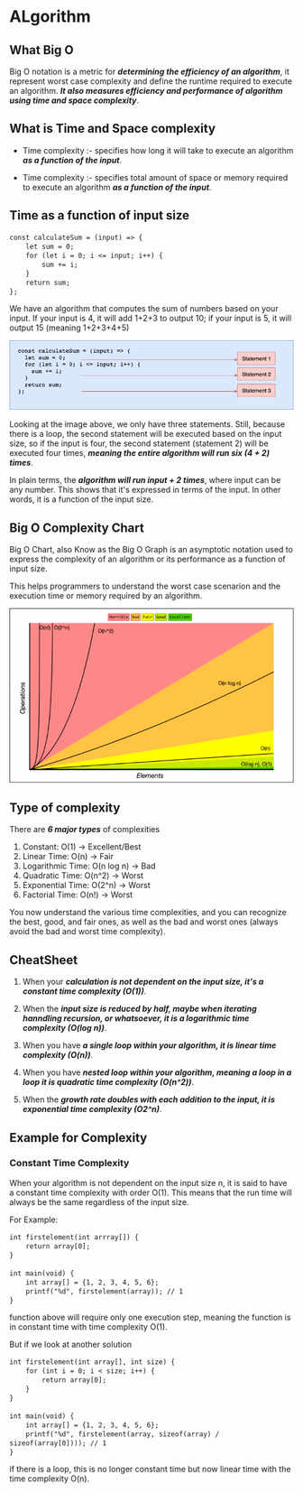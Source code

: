 # ALgorithm

## What Big O

Big O notation is a metric for ***determining the efficiency of an algorithm***, it represent worst case complexity and define the runtime required to execute an algorithm. ***It also measures efficiency and performance of algorithm using time and space complexity***.

## What is Time and Space complexity

- Time complexity :- specifies how long it will take to execute an algorithm ***as a function of the input***.

- Time complexity :- specifies total amount of space or memory required to execute an algorithm ***as a function of the input***.

## Time as a function of input size

```
const calculateSum = (input) => {
    let sum = 0;
    for (let i = 0; i <= input; i++) {
        sum += i;
    }
    return sum;
};
```
We have an algorithm that computes the sum of numbers based on your input. If your input is 4, it will add 1+2+3 to output 10; if your input is 5, it will output 15 (meaning 1+2+3+4+5)

![algorithm](./algorithm.png "Example algorithm")

Looking at the image above, we only have three statements. Still, because there is a loop, the second statement will be executed based on the input size, so if the input is four, the second statement (statement 2) will be executed four times, ***meaning the entire algorithm will run six (4 + 2) times***.

In plain terms, the ***algorithm will run input + 2 times***, where input can be any number. This shows that it's expressed in terms of the input. In other words, it is a function of the input size.

## Big O Complexity Chart

Big O Chart, also Know as the Big O Graph is an asymptotic notation used to express the complexity of an algorithm or its performance as a function of input size.

This helps programmers to understand the worst case scenarion and the execution time or memory required by an algorithm.

![chart](./chart.png "Big O Chart")

## Type of complexity

There are ***6 major types*** of complexities

1. Constant: O(1) -> Excellent/Best
2. Linear Time: O(n) -> Fair
3. Logarithmic Time: O(n log n) -> Bad
4. Quadratic Time: O(n^2) -> Worst
5. Exponential Time: O(2^n) -> Worst
6. Factorial Time: O(n!) -> Worst

You now understand the various time complexities, and you can recognize the best, good, and fair ones, as well as the bad and worst ones (always avoid the bad and worst time complexity).

## CheatSheet

1. When your ***calculation is not dependent on the input size, it's a constant time complexity (O(1))***.

2. When the ***input size is reduced by half, maybe when iterating hanndling recursion, or whatsoever, it is a logarithmic time complexity (O(log n))***.

3. When you have ***a single loop within your algorithm, it is linear time complexity (O(n))***.

4. When you have ***nested loop within your algorithm, meaning a loop in a loop it is quadratic time complexity (O(n^2))***.

5. When the ***growth rate doubles with each addition to the input, it is exponential time complexity (O2^n)***.

## Example for Complexity

### Constant Time Complexity

When your algorithm is not dependent on the input size n, it is said to have a constant time complexity with order O(1). This means that the run time will always be the same regardless of the input size.

For Example:

```
int firstelement(int arrray[]) {
    return array[0];
}

int main(void) {
    int array[] = {1, 2, 3, 4, 5, 6};
    printf("%d", firstelement(array)); // 1
}
```

function above will require only one execution step, meaning the function is in constant time with time complexity O(1).

But if we look at another solution

```
int firstelement(int array[], int size) {
    for (int i = 0; i < size; i++) {
        return array[0];
    }
}

int main(void) {
    int array[] = {1, 2, 3, 4, 5, 6};
    printf("%d", firstelement(array, sizeof(array) / sizeof(array[0]))); // 1
}
```

if there is a loop, this is no longer constant time but now linear time with the time complexity O(n).